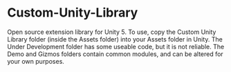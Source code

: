 # Custom-Unity-Library
Open source extension library for Unity 5.  To use, copy the Custom Unity Library folder (inside the Assets folder) into your Assets folder in Unity.  The Under Development folder has some useable code, but it is not reliable.  The Demo and Gizmos folders contain common modules, and can be altered for your own purposes.
